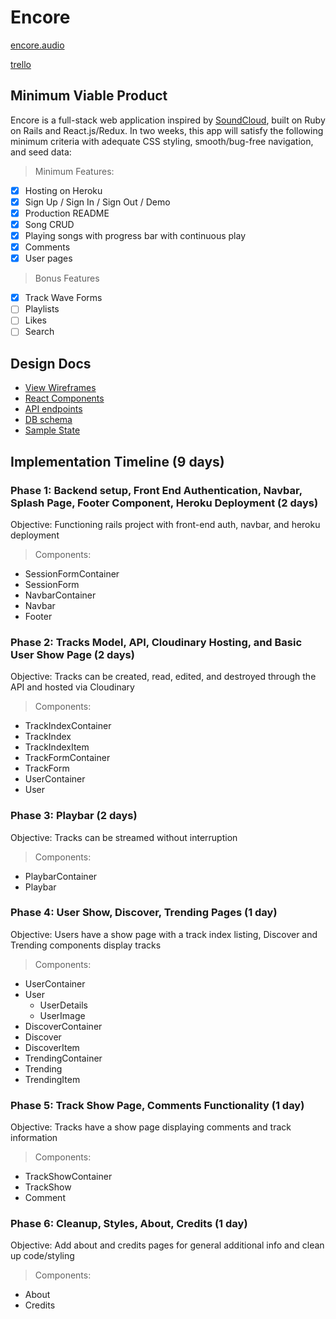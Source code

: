 # Encore

[encore.audio](http://www.encore-audio.us)

[trello](https://trello.com/b/w5o51KVc/encore)

## Minimum Viable Product

Encore is a full-stack web application inspired by [SoundCloud](http://www.soundcloud.com),
built on Ruby on Rails and React.js/Redux. In two weeks, this app will satisfy
the following minimum criteria with adequate CSS styling, smooth/bug-free navigation,
and seed data:

>Minimum Features:
- [x] Hosting on Heroku
- [x] Sign Up / Sign In / Sign Out / Demo
- [x] Production README
- [x] Song CRUD
- [x] Playing songs with progress bar with continuous play
- [x] Comments
- [x] User pages

>Bonus Features
- [x] Track Wave Forms
- [ ] Playlists
- [ ] Likes
- [ ] Search

## Design Docs
- [View Wireframes][wireframes]
- [React Components][components]
- [API endpoints][api-endpoints]
- [DB schema][schema]
- [Sample State][sample-state]

[wireframes]: ./wireframes
[components]: ./component-hierarchy.md
[sample-state]: ./sample-state.md
[api-endpoints]: ./api-endpoints.md
[schema]: ./schema.md

## Implementation Timeline (9 days)

### Phase 1: Backend setup, Front End Authentication, Navbar, Splash Page, Footer Component, Heroku Deployment (2 days)
Objective: Functioning rails project with front-end auth, navbar, and heroku deployment

>Components:
- SessionFormContainer
- SessionForm
- NavbarContainer
- Navbar
- Footer

### Phase 2: Tracks Model, API, Cloudinary Hosting, and Basic User Show Page (2 days)
Objective: Tracks can be created, read, edited, and destroyed through the API and hosted via Cloudinary

>Components:
- TrackIndexContainer
- TrackIndex
- TrackIndexItem
- TrackFormContainer
- TrackForm
- UserContainer
- User

### Phase 3: Playbar (2 days)
Objective: Tracks can be streamed without interruption

>Components:
- PlaybarContainer
- Playbar

### Phase 4: User Show, Discover, Trending Pages (1 day)
Objective: Users have a show page with a track index listing, Discover and Trending components display tracks

>Components:
- UserContainer
- User
  - UserDetails
  - UserImage
- DiscoverContainer
- Discover
- DiscoverItem
- TrendingContainer
- Trending
- TrendingItem

### Phase 5: Track Show Page, Comments Functionality (1 day)
Objective: Tracks have a show page displaying comments and track information

>Components:
- TrackShowContainer
- TrackShow
- Comment

### Phase 6: Cleanup, Styles, About, Credits (1 day)
Objective: Add about and credits pages for general additional info and clean up code/styling

>Components:
- About
- Credits
